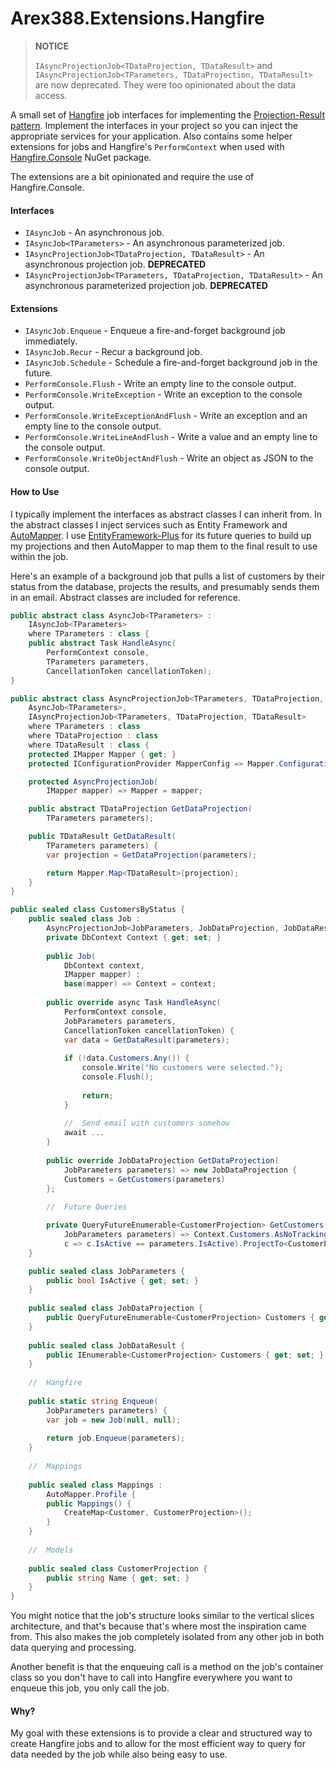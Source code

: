 # Arex388.Extensions.Hangfire

> **NOTICE**
>
> `IAsyncProjectionJob<TDataProjection, TDataResult>` and `IAsyncProjectionJob<TParameters, TDataProjection, TDataResult>` are now deprecated. They were too opinionated about the data access.

A small set of [Hangfire][2] job interfaces for implementing the [Projection-Result pattern][3]. Implement the interfaces in your project so you can inject the appropriate services for your application. Also contains some helper extensions for jobs and Hangfire's `PerformContext` when used with [Hangfire.Console][4] NuGet package.

The extensions are a bit opinionated and require the use of Hangfire.Console.

#### Interfaces

- `IAsyncJob` - An asynchronous job.
- `IAsyncJob<TParameters>` - An asynchronous parameterized job.
- `IAsyncProjectionJob<TDataProjection, TDataResult>` - An asynchronous projection job. **DEPRECATED**
- `IAsyncProjectionJob<TParameters, TDataProjection, TDataResult>` - An asynchronous parameterized projection job. **DEPRECATED**

#### Extensions

- `IAsyncJob.Enqueue` - Enqueue a fire-and-forget background job immediately.
- `IAsyncJob.Recur` - Recur a background job.
- `IAsyncJob.Schedule` - Schedule a fire-and-forget background job in the future.
- `PerformConsole.Flush` - Write an empty line to the console output.
- `PerformConsole.WriteException` - Write an exception to the console output.
- `PerformConsole.WriteExceptionAndFlush` - Write an exception and an empty line to the console output.
- `PerformConsole.WriteLineAndFlush` - Write a value and an empty line to the console output.
- `PerformConsole.WriteObjectAndFlush` - Write an object as JSON to the console output.

#### How to Use

I typically implement the interfaces as abstract classes I can inherit from. In the abstract classes I inject services such as Entity Framework and [AutoMapper][1]. I use [EntityFramework-Plus][0] for its future queries to build up my projections and then AutoMapper to map them to the final result to use within the job.

Here's an example of a background job that pulls a list of customers by their status from the database, projects the results, and presumably sends them in an email. Abstract classes are included for reference.

```c#
public abstract class AsyncJob<TParameters> :
    IAsyncJob<TParameters>
    where TParameters : class {
    public abstract Task HandleAsync(
        PerformContext console,
        TParameters parameters,
        CancellationToken cancellationToken);
}

public abstract class AsyncProjectionJob<TParameters, TDataProjection, TDataResult> :
    AsyncJob<TParameters>,
    IAsyncProjectionJob<TParameters, TDataProjection, TDataResult>
    where TParameters : class
    where TDataProjection : class
    where TDataResult : class {
    protected IMapper Mapper { get; }
    protected IConfigurationProvider MapperConfig => Mapper.ConfigurationProvider;

    protected AsyncProjectionJob(
        IMapper mapper) => Mapper = mapper;

    public abstract TDataProjection GetDataProjection(
        TParameters parameters);

    public TDataResult GetDataResult(
        TParameters parameters) {
        var projection = GetDataProjection(parameters);

        return Mapper.Map<TDataResult>(projection);
    }
}

public sealed class CustomersByStatus {
    public sealed class Job :
        AsyncProjectionJob<JobParameters, JobDataProjection, JobDataResult> {
        private DbContext Context { get; set; }
        
        public Job(
            DbContext context,
            IMapper mapper) :
            base(mapper) => Context = context;
            
        public override async Task HandleAsync(
            PerformContext console,
            JobParameters parameters,
            CancellationToken cancellationToken) {
            var data = GetDataResult(parameters);
            
            if (!data.Customers.Any()) {
                console.Write("No customers were selected.");
                console.Flush();
                
                return;
            }
            
            //  Send email with customers somehow
            await ...
        }
            
        public override JobDataProjection GetDataProjection(
            JobParameters parameters) => new JobDataProjection {
            Customers = GetCustomers(parameters)
        };
            
        //  Future Queries

        private QueryFutureEnumerable<CustomerProjection> GetCustomers(
            JobParameters parameters) => Context.Customers.AsNoTracking().Where(
            c => c.IsActive == parameters.IsActive).ProjectTo<CustomerProjection>(MapperConfig).Future();
    }

    public sealed class JobParameters {
        public bool IsActive { get; set; }
    }
    
    public sealed class JobDataProjection {
        public QueryFutureEnumerable<CustomerProjection> Customers { get; set; }
    }
    
    public sealed class JobDataResult {
        public IEnumerable<CustomerProjection> Customers { get; set; }
    }
    
    //  Hangfire
    
    public static string Enqueue(
    	JobParameters parameters) {
        var job = new Job(null, null);
        
        return job.Enqueue(parameters);
    }
    
    //  Mappings
    
    public sealed class Mappings :
        AutoMapper.Profile {
        public Mappings() {
            CreateMap<Customer, CustomerProjection>();
        }
    }
    
    //	Models
    
    public sealed class CustomerProjection {
        public string Name { get; set; }
    }
}
```

You might notice that the job's structure looks similar to the vertical slices architecture, and that's because that's where most the inspiration came from. This also makes the job completely isolated from any other job in both data querying and processing.

Another benefit is that the enqueuing call is a method on the job's container class so you don't have to call into Hangfire everywhere you want to enqueue this job, you only call the job.

#### Why?

My goal with these extensions is to provide a clear and structured way to create Hangfire jobs and to allow for the most efficient way to query for data needed by the job while also being easy to use.

[0]:https://github.com/zzzprojects/EntityFramework-Plus
[1]: https://github.com/AutoMapper/AutoMapper
[2]: https://github.com/HangfireIO/Hangfire
[3]:https://arex388.com/blog/projection-result-pattern-improving-on-the-projection-view-pattern
[4]:https://github.com/pieceofsummer/Hangfire.Console